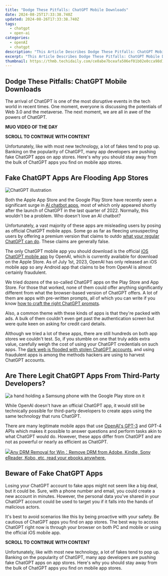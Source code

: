 ```yaml
---
title: "Dodge These Pitfalls: ChatGPT Mobile Downloads"
date: 2024-08-25T17:33:38.740Z
updated: 2024-08-26T17:33:38.740Z
tags:
  - chatgpt
  - open-ai
categories:
  - openAI
  - chatgpt
description: "This Article Describes Dodge These Pitfalls: ChatGPT Mobile Downloads"
excerpt: "This Article Describes Dodge These Pitfalls: ChatGPT Mobile Downloads"
thumbnail: https://thmb.techidaily.com/ce0abe7bceafa506ef01b02e0cca98d1b8784a39806b1bd354e228c0f30acb54.jpg
---
```


## Dodge These Pitfalls: ChatGPT Mobile Downloads

 The arrival of ChatGPT is one of the most disruptive events in the tech world in recent times. One moment, everyone is discussing the potentials of Web 3.0 and the metaverse. The next moment, we are all in awe of the powers of ChatGPT.

**MUO VIDEO OF THE DAY**

**SCROLL TO CONTINUE WITH CONTENT**

 Unfortunately, like with most new technology, a lot of fakes tend to pop up. Banking on the popularity of ChatGPT, many app developers are pushing fake ChatGPT apps on app stores. Here's why you should stay away from the bulk of ChatGPT apps you find on mobile app stores.

## Fake ChatGPT Apps Are Flooding App Stores

![ChatGPT illustration](https://static1.makeuseofimages.com/wordpress/wp-content/uploads/2022/12/chatgpt-illustration-1.jpg)

 Both the Apple App Store and the Google Play Store have recently seen a significant surge in [AI chatbot apps](https://www.makeuseof.com/ai-chatbot-therapist-mobile-apps-pocket/), most of which only appeared shortly after the launch of ChatGPT in the last quarter of 2022\. Normally, this wouldn't be a problem. Who doesn't love an AI chatbot?

 Unfortunately, a vast majority of these apps are misleading users by posing as official ChatGPT mobile apps. Some go as far as fleecing unsuspecting users by offering a premium version that claims to outdo [what your regular ChatGPT can do](https://www.makeuseof.com/things-you-can-do-with-chatgpt/). These claims are generally false.

 The only ChatGPT mobile app you should download is the official [iOS ChatGPT mobile app](https://apps.apple.com/app/openai-chatgpt/id6448311069) by OpenAI, which is currently available for download on the Apple Store. As of July 1st, 2023, OpenAI has only released an iOS mobile app so any Android app that claims to be from OpenAI is almost certainly fraudulent.

 We tried dozens of the so-called ChatGPT apps on the Play Store and App Store. For those that worked, none of them could offer anything significantly different from what the browser-based version of ChatGPT offers. A lot of them are apps with pre-written prompts, all of which you can write if you know [how to craft the right ChatGPT prompts](https://www.makeuseof.com/write-effective-chatgpt-prompts-for-ai-answers/).

 Also, a common theme with these kinds of apps is that they're packed with ads. A bulk of them couldn't even get past the authentication screen but were quite keen on asking for credit card details.

 Although we tried a lot of these apps, there are still hundreds on both app stores we couldn't test. So, if you stumble on one that truly adds extra value, carefully weigh the cost of using your ChatGPT credentials on such apps. The [dark web is flooded with stolen ChatGPT accounts](https://www.makeuseof.com/why-hackers-target-chatgpt-accounts/), and using fraudulent apps is among the methods hackers are using to harvest ChatGPT accounts.

## Are There Legit ChatGPT Apps From Third-Party Developers?

![a hand holding a Samsung phone with the Google Play store on it](https://static1.makeuseofimages.com/wordpress/wp-content/uploads/2022/07/hand-holding-phone-showing-google-play-store.jpg)

 While OpenAI doesn't have an official ChatGPT app, it would still be technically possible for third-party developers to create apps using the same technology that runs ChatGPT.

 There are many legitimate mobile apps that use [OpenAI's GPT-3](https://www.makeuseof.com/what-is-gpt-3-and-is-it-really-the-future-of-creative-work/) and GPT-4 APIs which makes it possible to answer questions and perform tasks akin to what ChatGPT would do. However, these apps differ from ChatGPT and are not as powerful or nearly as efficient as ChatGPT.

<!-- affiliate ads begin -->
<a href="https://secure.2checkout.com/order/checkout.php?PRODS=4600113&QTY=1&AFFILIATE=108875&CART=1"><img src="https://www.epubor.com/images/drm-removal-feature2.png" border="0">Any DRM Removal for Win：Remove DRM from Adobe, Kindle, Sony eReader, Kobo, etc, read your ebooks anywhere.</a>
<!-- affiliate ads end -->
## Beware of Fake ChatGPT Apps

 Losing your ChatGPT account to fake apps might not seem like a big deal, but it could be. Sure, with a phone number and email, you could create a new account in minutes. However, the personal data you've shared in your ChatGPT account could be used to target you if it falls into the hands of malicious actors.

 It's best to avoid scenarios like this by being proactive with your safety. Be cautious of ChatGPT apps you find on app stores. The best way to access ChatGPT right now is through your browser on both PC and mobile or using the official iOS mobile app.

**SCROLL TO CONTINUE WITH CONTENT**

 Unfortunately, like with most new technology, a lot of fakes tend to pop up. Banking on the popularity of ChatGPT, many app developers are pushing fake ChatGPT apps on app stores. Here's why you should stay away from the bulk of ChatGPT apps you find on mobile app stores.


<ins class="adsbygoogle"
     style="display:block"
     data-ad-format="autorelaxed"
     data-ad-client="ca-pub-7571918770474297"
     data-ad-slot="1223367746"></ins>



<ins class="adsbygoogle"
     style="display:block"
     data-ad-client="ca-pub-7571918770474297"
     data-ad-slot="8358498916"
     data-ad-format="auto"
     data-full-width-responsive="true"></ins>


